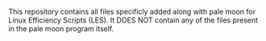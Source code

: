 This repository contains all files specificly added along with pale moon for Linux Efficiency Scripts (LES).
It DOES NOT contain any of the files present in the pale moon program itself.
